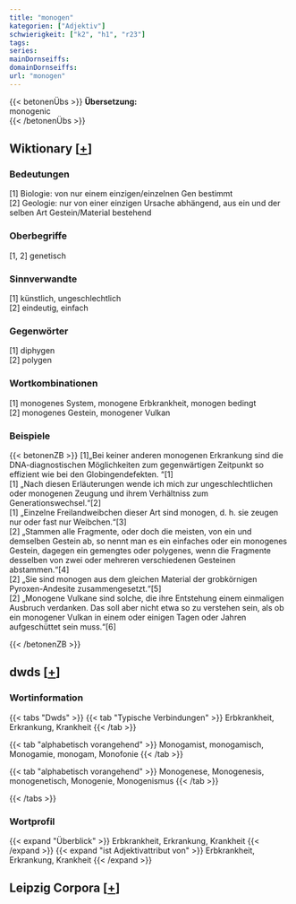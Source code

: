 ```yaml
---
title: "monogen"
kategorien: ["Adjektiv"]
schwierigkeit: ["k2", "h1", "r23"]
tags:
series:
mainDornseiffs:
domainDornseiffs:
url: "monogen"
---
```


{{< betonenÜbs >}}
**Übersetzung:**  
monogenic  
{{< /betonenÜbs >}}

## Wiktionary [[+](https://de.wiktionary.org/wiki/monogen)]

### Bedeutungen
[1] Biologie: von nur einem einzigen/einzelnen Gen bestimmt  
[2] Geologie: nur von einer einzigen Ursache abhängend, aus ein und der selben Art Gestein/Material bestehend  

### Oberbegriffe
[1, 2] genetisch  

### Sinnverwandte
[1] künstlich, ungeschlechtlich  
[2] eindeutig, einfach  

### Gegenwörter
[1] diphygen  
[2] polygen  

### Wortkombinationen
[1] monogenes System, monogene Erbkrankheit, monogen bedingt  
[2] monogenes Gestein, monogener Vulkan  

### Beispiele
{{< betonenZB >}}
[1]„Bei keiner anderen monogenen Erkrankung sind die DNA-diagnostischen Möglichkeiten zum gegenwärtigen Zeitpunkt so effizient wie bei den Globingendefekten. “[1]  
[1] „Nach diesen Erläuterungen wende ich mich zur ungeschlechtlichen oder monogenen Zeugung und ihrem Verhältniss zum Generationswechsel.“[2]  
[1] „Einzelne Freilandweibchen dieser Art sind monogen, d. h. sie zeugen nur oder fast nur Weibchen.“[3]  
[2] „Stammen alle Fragmente, oder doch die meisten, von ein und demselben Gestein ab, so nennt man es ein einfaches oder ein monogenes Gestein, dagegen ein gemengtes oder polygenes, wenn die Fragmente desselben von zwei oder mehreren verschiedenen Gesteinen abstammen.“[4]  
[2] „Sie sind monogen aus dem gleichen Material der grobkörnigen Pyroxen-Andesite zusammengesetzt.“[5]  
[2] „Monogene Vulkane sind solche, die ihre Entstehung einem einmaligen Ausbruch verdanken. Das soll aber nicht etwa so zu verstehen sein, als ob ein monogener Vulkan in einem oder einigen Tagen oder Jahren aufgeschüttet sein muss.“[6]  

{{< /betonenZB >}}


## dwds [[+](https://www.dwds.de/wb/monogen)]

### Wortinformation
{{< tabs "Dwds" >}}
{{< tab "Typische Verbindungen" >}}
Erbkrankheit, Erkrankung, Krankheit
{{< /tab >}}

{{< tab "alphabetisch vorangehend" >}}
Monogamist, monogamisch, Monogamie, monogam, Monofonie
{{< /tab >}}

{{< tab "alphabetisch vorangehend" >}}
Monogenese, Monogenesis, monogenetisch, Monogenie, Monogenismus
{{< /tab >}}

{{< /tabs >}}

### Wortprofil
{{< expand "Überblick" >}} Erbkrankheit, Erkrankung, Krankheit {{< /expand >}}
{{< expand "ist Adjektivattribut von" >}} Erbkrankheit, Erkrankung, Krankheit {{< /expand >}}

## Leipzig Corpora [[+](https://corpora.uni-leipzig.de/en/res?word=monogen&corpusId=deu_newscrawl-public_2018)]

